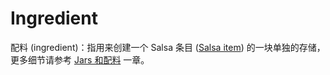 # Ingredient

配料 (ingredient)：指用来创建一个 Salsa 条目 ([Salsa item]) 的一块单独的存储，更多细节请参考 [Jars 和配料] 一章。

[Salsa item]: ./salsa_item.md
[Jars 和配料]: ../jars_and_ingredients.md
